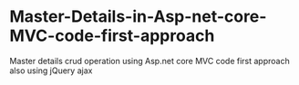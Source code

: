 # Master-Details-in-Asp-net-core-MVC-code-first-approach
Master details crud operation using Asp.net core MVC code first approach also using jQuery ajax
